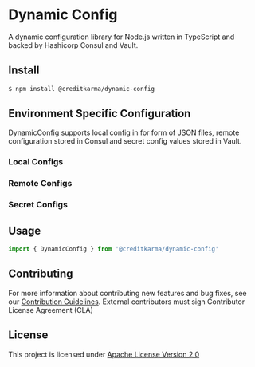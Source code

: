 # Dynamic Config

A dynamic configuration library for Node.js written in TypeScript and backed by Hashicorp Consul and Vault.

## Install

```sh
$ npm install @creditkarma/dynamic-config
```

## Environment Specific Configuration

DynamicConfig supports local config in for form of JSON files, remote configuration stored in Consul and secret config values stored in Vault.

### Local Configs



### Remote Configs



### Secret Configs

## Usage

```typescript
import { DynamicConfig } from '@creditkarma/dynamic-config'
```

## Contributing

For more information about contributing new features and bug fixes, see our [Contribution Guidelines](https://github.com/creditkarma/CONTRIBUTING.md).
External contributors must sign Contributor License Agreement (CLA)

## License

This project is licensed under [Apache License Version 2.0](./LICENSE)